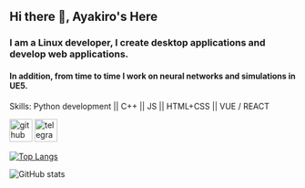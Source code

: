 ## Hi there 👋, Ayakiro's Here
### I am a Linux developer, I create desktop applications and develop web applications.
#### In addition, from time to time I work on neural networks and simulations in UE5.

Skills: Python development || C++ || JS || HTML+CSS || VUE / REACT 



[<img src='https://icons8.ru/icon/oWiuH0jFiU0R/telegram-app"></path>
</svg>' alt='github' height='40'>](https://github.com/1Ayakiro1)  [<img src='![image](https://github.com/user-attachments/assets/0ebf7429-4436-4bde-8fab-01cfba5a3a8d)
' alt='telegram' height='40'>](https://t.me/Ayakiro)  

[![Top Langs](https://github-readme-stats.vercel.app/api/top-langs/?username=1Ayakiro1)](https://github.com/anuraghazra/github-readme-stats)

![GitHub stats](https://github-readme-stats.vercel.app/api?username=1Ayakiro1&show_icons=true)  

